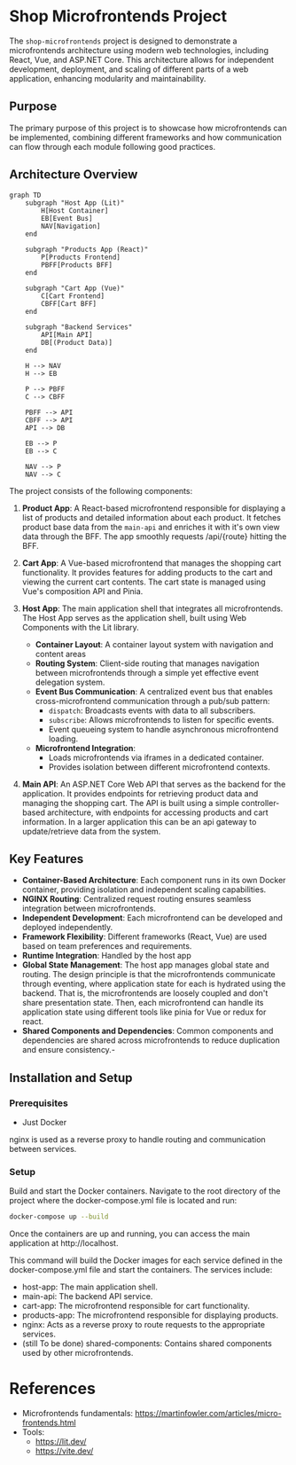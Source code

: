 
# Shop Microfrontends Project

The `shop-microfrontends` project is designed to demonstrate a microfrontends architecture using modern web technologies, including React, Vue, and ASP.NET Core. This architecture allows for independent development, deployment, and scaling of different parts of a web application, enhancing modularity and maintainability.

## Purpose

The primary purpose of this project is to showcase how microfrontends can be implemented, combining different frameworks and how communication can flow through each module following good practices.

## Architecture Overview

```mermaid
graph TD
    subgraph "Host App (Lit)"
        H[Host Container]
        EB[Event Bus]
        NAV[Navigation]
    end

    subgraph "Products App (React)"
        P[Products Frontend]
        PBFF[Products BFF]
    end

    subgraph "Cart App (Vue)"
        C[Cart Frontend]
        CBFF[Cart BFF]
    end

    subgraph "Backend Services"
        API[Main API]
        DB[(Product Data)]
    end

    H --> NAV
    H --> EB
    
    P --> PBFF
    C --> CBFF
    
    PBFF --> API
    CBFF --> API
    API --> DB

    EB --> P
    EB --> C

    NAV --> P
    NAV --> C    
```

The project consists of the following components:

1. **Product App**: A React-based microfrontend responsible for displaying a list of products and detailed information about each product. It fetches product base data from the `main-api` and enriches it with it's own view data through the BFF. The app smoothly requests /api/{route} hitting the BFF.

2. **Cart App**: A Vue-based microfrontend that manages the shopping cart functionality. It provides features for adding products to the cart and viewing the current cart contents. The cart state is managed using Vue's composition API and Pinia.

3. **Host App**: The main application shell that integrates all microfrontends. The Host App serves as the application shell, built using Web Components with the Lit library. 

    - **Container Layout**: A container layout system with navigation and content areas
    - **Routing System**: Client-side routing that manages navigation between microfrontends through a simple yet effective event delegation system.
    - **Event Bus Communication**: A centralized event bus that enables cross-microfrontend communication through a pub/sub pattern:
        - `dispatch`: Broadcasts events with data to all subscribers.
        - `subscribe`: Allows microfrontends to listen for specific events.
        - Event queueing system to handle asynchronous microfrontend loading.
    - **Microfrontend Integration**: 
        - Loads microfrontends via iframes in a dedicated container.
        - Provides isolation between different microfrontend contexts.


4. **Main API**: An ASP.NET Core Web API that serves as the backend for the application. It provides endpoints for retrieving product data and managing the shopping cart. The API is built using a simple controller-based architecture, with endpoints for accessing products and cart information. In a larger application this can be an api gateway to update/retrieve data from the system.

## Key Features

- **Container-Based Architecture**: Each component runs in its own Docker container, providing isolation and independent scaling capabilities.
- **NGINX Routing**: Centralized request routing ensures seamless integration between microfrontends.
- **Independent Development**: Each microfrontend can be developed and deployed independently.
- **Framework Flexibility**: Different frameworks (React, Vue) are used based on team preferences and requirements.
- **Runtime Integration**: Handled by the host app
- **Global State Management**: The host app manages global state and routing. The design principle is that the microfrontends communicate through eventing, where application state for each is hydrated using the backend. That is, the microfrontends are loosely coupled and don't share presentation state. Then, each microfrontend can handle its application state using different tools like pinia for Vue or redux for react.
- **Shared Components and Dependencies**: Common components and dependencies are shared across microfrontends to reduce duplication and ensure consistency.- 


## Installation and Setup

### Prerequisites

- Just Docker

nginx is used as a reverse proxy to handle routing and communication between services.

### Setup

Build and start the Docker containers. Navigate to the root directory of the project where the docker-compose.yml file is located and run:

```bash
docker-compose up --build
```

Once the containers are up and running, you can access the main application at http://localhost.

This command will build the Docker images for each service defined in the docker-compose.yml file and start the containers. The services include:

- host-app: The main application shell.
- main-api: The backend API service.
- cart-app: The microfrontend responsible for cart functionality.
- products-app: The microfrontend responsible for displaying products.
- nginx: Acts as a reverse proxy to route requests to the appropriate services.
- (still To be done) shared-components: Contains shared components used by other microfrontends.

# References

- Microfrontends fundamentals: https://martinfowler.com/articles/micro-frontends.html
- Tools:
    - https://lit.dev/
    - https://vite.dev/
